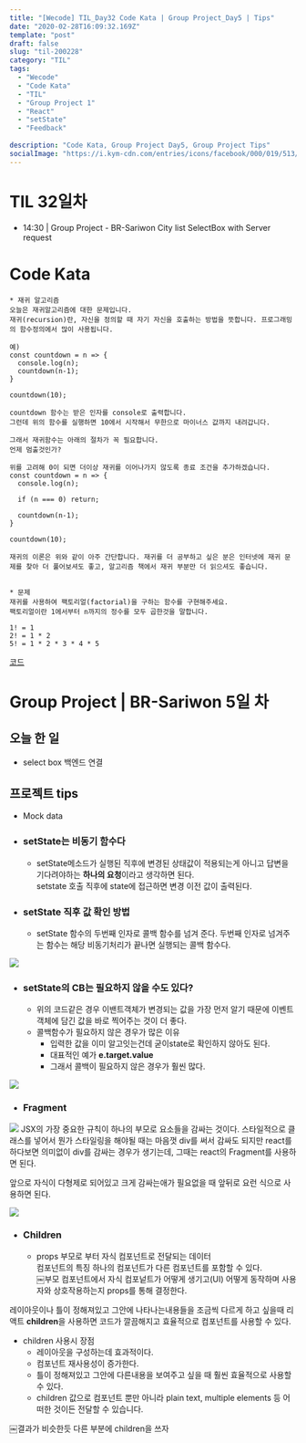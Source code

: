 ```yaml
---
title: "[Wecode] TIL_Day32 Code Kata | Group Project_Day5 | Tips"
date: "2020-02-28T16:09:32.169Z"
template: "post"
draft: false
slug: "til-200228"
category: "TIL"
tags:
  - "Wecode"
  - "Code Kata"
  - "TIL"
  - "Group Project 1"
  - "React"
  - "setState"
  - "Feedback"
  
description: "Code Kata, Group Project Day5, Group Project Tips"
socialImage: "https://i.kym-cdn.com/entries/icons/facebook/000/019/513/til.jpg"
---
```


# TIL 32일차
- 14:30 | Group Project - BR-Sariwon City list SelectBox with Server request

# Code Kata

```
* 재귀 알고리즘
오늘은 재귀알고리즘에 대한 문제입니다.
재귀(recursion)란, 자신을 정의할 때 자기 자신을 호출하는 방법을 뜻합니다. 프로그래밍의 함수정의에서 많이 사용됩니다.

예)
const countdown = n => {
  console.log(n);
  countdown(n-1);
}

countdown(10);

countdown 함수는 받은 인자를 console로 출력합니다.
그런데 위의 함수를 실행하면 10에서 시작해서 무한으로 마이너스 값까지 내려갑니다.

그래서 재귀함수는 아래의 절차가 꼭 필요합니다.
언제 멈출것인가?

위를 고려해 0이 되면 더이상 재귀를 이어나가지 않도록 종료 조건을 추가하겠습니다.
const countdown = n => {
  console.log(n);

  if (n === 0) return;

  countdown(n-1);
}

countdown(10);

재귀의 이론은 위와 같이 아주 간단합니다. 재귀를 더 공부하고 싶은 분은 인터넷에 재귀 문제를 찾아 더 풀어보셔도 좋고, 알고리즘 책에서 재귀 부분만 더 읽으셔도 좋습니다.


* 문제
재귀를 사용하여 팩토리얼(factorial)을 구하는 함수를 구현해주세요.
팩토리얼이란 1에서부터 n까지의 정수를 모두 곱한것을 말합니다.

1! = 1
2! = 1 * 2
5! = 1 * 2 * 3 * 4 * 5

```

[코드](https://github.com/DanSJKim/code-kata/blob/master/week3-day5.js)

# Group Project | BR-Sariwon 5일 차
## 오늘 한 일
- select box 백엔드 연결

## 프로젝트 tips
- Mock data
- ### setState는 비동기 함수다
  - setState메소드가 실행된 직후에 변경된 상태값이 적용되는게 아니고 답변을 기다려야하는 **하나의 요청**이라고 생각하면 된다.   
    setstate 호출 직후에 state에 접근하면 변경 이전 값이 출력된다.

- ### setState 직후 값 확인 방법
  - setState 함수의 두번째 인자로 콜백 함수를 넘겨 준다.
    두번째 인자로 넘겨주는 함수는 해당 비동기처리가 끝나면 실행되는 콜백 함수다.

![](https://user-images.githubusercontent.com/53449023/75621790-7c073000-5bdc-11ea-9d49-8c5d0ce3f215.png)

  - ### setState의 CB는 필요하지 않을 수도 있다?
    - 위의 코드같은 경우 이밴트객체가 변경되는 값을 가장 먼저 알기 때문에 이벤트객체에 담긴 값을 바로 찍어주는 것이 더 좋다.
    - 콜백함수가 필요하지 않은 경우가 많은 이유
      - 입력한 값을 이미 알고잇는건데 굳이state로 확인하지 않아도 된다.
      - 대표적인 예가 **e.target.value**
      - 그래서 콜백이 필요하지 않은 경우가 훨씬 많다.

![](https://user-images.githubusercontent.com/53449023/75621776-35b1d100-5bdc-11ea-9953-ebf2ec1f077f.png)

- ### Fragment

![](https://user-images.githubusercontent.com/53449023/75621849-19fafa80-5bdd-11ea-967a-99fdd238f927.png)
JSX의 가장 중요한 규칙이 하나의 부모로 요소들을 감싸는 것이다.
스타일적으로 클래스를 넣어서 뭔가 스타일링을 해야될 때는 마음껏 div를 써서 감싸도 되지만
react를 하다보면 의미없이 div를 감싸는 경우가 생기는데, 그때는 react의 Fragment를 사용하면 된다.

앞으로 자식이 다형제로 되어있고 크게 감싸는애가 필요없을 때 앞뒤로 요런 식으로 사용하면 된다.

![](https://user-images.githubusercontent.com/53449023/75627921-cbb71d00-5c17-11ea-8c40-5fa79d1bdb65.png)


- ### Children
    - props
    부모로 부터 자식 컴포넌트로 전달되는 데이터   
    컴포넌트의 특징 하나의 컴포넌트가 다른 컴포넌트를 포함할 수 있다.   
    ￼부모 컴포넌트에서 자식 컴포넡트가 어떻게 생기고(UI) 어떻게 동작하며 사용자와 상호작용하는지 props를 통해 결정한다.

레이아웃이나 틀이 정해져있고
그안에 나타나는내용들을 조금씩 다르게 하고 싶을때 리액트 **children**을 사용하면 코드가 깔끔해지고 효율적으로 컴포넌트를 사용할 수 있다.

- children 사용시 장점
  - 레이아웃을 구성하는데 효과적이다.
  - 컴포넌트 재사용성이 증가한다.
  - 틀이 정해져있고 그안에 다른내용을 보여주고 싶을 때 훨씬 효율적으로 사용할 수 있다.
  - children 값으로 컴포넌트 뿐만 아니라 plain text, multiple elements 등 어떠한 것이든 전달할 수 있습니다.

￼결과가 비슷한듯 다른 부분에 children을 쓰자